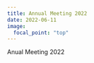 ```yaml
---
title: Annual Meeting 2022
date: 2022-06-11
image:
  focal_point: "top"
---
```


<!--more-->
Anual Meeting 2022



